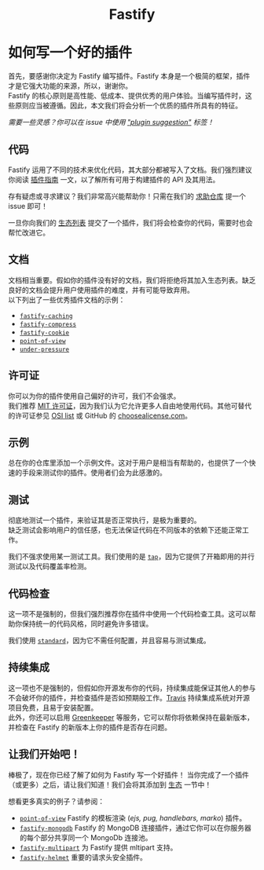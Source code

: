 <h1 align="center">Fastify</h1>

# 如何写一个好的插件
首先，要感谢你决定为 Fastify 编写插件。Fastify 本身是一个极简的框架，插件才是它强大功能的来源，所以，谢谢你。<br>
Fastify 的核心原则是高性能、低成本、提供优秀的用户体验。当编写插件时，这些原则应当被遵循。因此，本文我们将会分析一个优质的插件所具有的特征。

*需要一些灵感？你可以在 issue 中使用 ["plugin suggestion"](https://github.com/fastify/fastify/issues?q=is%3Aissue+is%3Aopen+label%3A%22plugin+suggestion%22) 标签！*

## 代码
Fastify 运用了不同的技术来优化代码，其大部分都被写入了文档。我们强烈建议你阅读 [插件指南](Plugins-Guide.md) 一文，以了解所有可用于构建插件的 API 及其用法。

存有疑虑或寻求建议？我们非常高兴能帮助你！只需在我们的 [求助仓库](https://github.com/fastify/help) 提一个 issue 即可！

一旦你向我们的 [生态列表](https://github.com/fastify/fastify/blob/master/docs/Ecosystem.md) 提交了一个插件，我们将会检查你的代码，需要时也会帮忙改进它。

## 文档
文档相当重要。假如你的插件没有好的文档，我们将拒绝将其加入生态列表。缺乏良好的文档会提升用户使用插件的难度，并有可能导致弃用。<br>
以下列出了一些优秀插件文档的示例：
- [`fastify-caching`](https://github.com/fastify/fastify-caching)
- [`fastify-compress`](https://github.com/fastify/fastify-compress)
- [`fastify-cookie`](https://github.com/fastify/fastify-cookie)
- [`point-of-view`](https://github.com/fastify/point-of-view)
- [`under-pressure`](https://github.com/fastify/under-pressure)

## 许可证
你可以为你的插件使用自己偏好的许可，我们不会强求。<br>
我们推荐 [MIT 许可证](https://choosealicense.com/licenses/mit/)，因为我们认为它允许更多人自由地使用代码。其他可替代的许可证参见 [OSI list](https://opensource.org/licenses) 或 GitHub 的 [choosealicense.com](https://choosealicense.com/)。

## 示例
总在你的仓库里添加一个示例文件。这对于用户是相当有帮助的，也提供了一个快速的手段来测试你的插件。使用者们会为此感激的。

## 测试
彻底地测试一个插件，来验证其是否正常执行，是极为重要的。<br>
缺乏测试会影响用户的信任感，也无法保证代码在不同版本的依赖下还能正常工作。

我们不强求使用某一测试工具。我们使用的是 [`tap`](http://www.node-tap.org/)，因为它提供了开箱即用的并行测试以及代码覆盖率检测。

## 代码检查
这一项不是强制的，但我们强烈推荐你在插件中使用一个代码检查工具。这可以帮助你保持统一的代码风格，同时避免许多错误。

我们使用 [`standard`](https://standardjs.com/)，因为它不需任何配置，并且容易与测试集成。

## 持续集成
这一项也不是强制的，但假如你开源发布你的代码，持续集成能保证其他人的参与不会破坏你的插件，并检查插件是否如预期般工作。[Travis](https://travis-ci.org/) 持续集成系统对开源项目免费，且易于安装配置。<br>
此外，你还可以启用 [Greenkeeper](https://greenkeeper.io/) 等服务，它可以帮你将依赖保持在最新版本，并检查在 Fastify 的新版本上你的插件是否存在问题。

## 让我们开始吧！
棒极了，现在你已经了解了如何为 Fastify 写一个好插件！
当你完成了一个插件（或更多）之后，请让我们知道！我们会将其添加到 [生态](https://github.com/fastify/fastify#ecosystem) 一节中！

想看更多真实的例子？请参阅：
- [`point-of-view`](https://github.com/fastify/point-of-view)
Fastify 的模板渲染 (*ejs, pug, handlebars, marko*) 插件。
- [`fastify-mongodb`](https://github.com/fastify/fastify-mongodb)
Fastify 的 MongoDB 连接插件，通过它你可以在你服务器的每个部分共享同一个 MongoDb 连接池。
- [`fastify-multipart`](https://github.com/fastify/fastify-multipart)
为 Fastify 提供 mltipart 支持。
- [`fastify-helmet`](https://github.com/fastify/fastify-helmet)
重要的请求头安全插件。